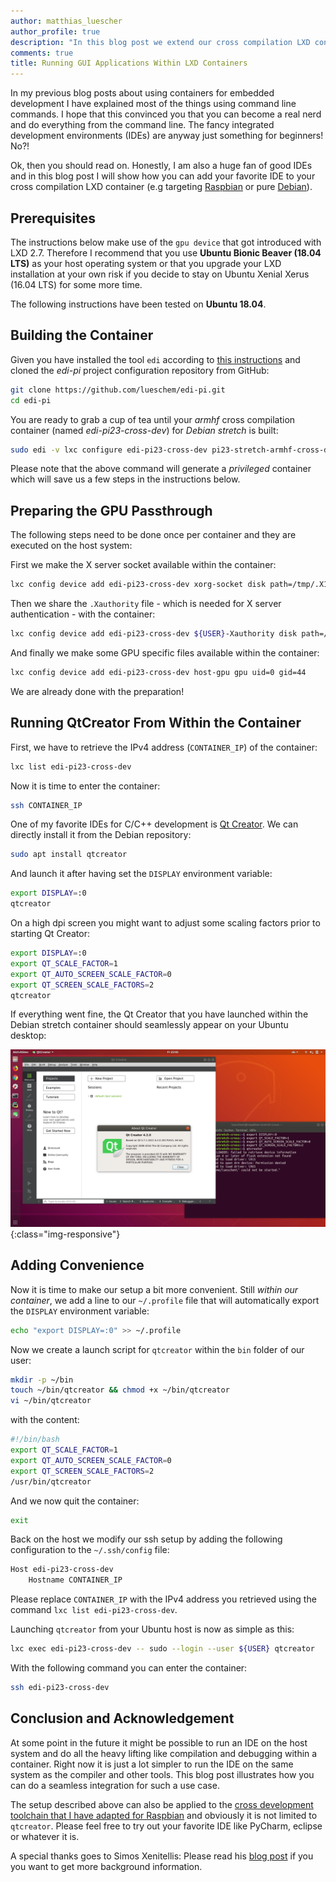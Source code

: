 ```yaml
---
author: matthias_luescher
author_profile: true
description: "In this blog post we extend our cross compilation LXD container and add an integrated development environment (IDE) for C/C++."
comments: true
title: Running GUI Applications Within LXD Containers
---
```


In my previous blog posts about using containers for embedded development
I have explained most of the things using command line commands. I hope that this
convinced you that you can become a real nerd and do everything from the command line.
The fancy integrated development environments (IDEs) are anyway just something for
beginners! No?!

Ok, then you should read on. Honestly, I am also a huge fan of good IDEs and in this
blog post I will show how you can add your favorite IDE to your
cross compilation LXD container (e.g targeting [Raspbian](/Cross-Compiling-for-Raspbian/)
or pure [Debian](/A-new-Approach-to-Operating-System-Image-Generation/)).

## Prerequisites

The instructions below make use of the `gpu device` that got introduced with LXD 2.7.
Therefore I recommend that you use **Ubuntu Bionic Beaver (18.04 LTS)** as your host operating
system or that you upgrade your LXD installation at your own risk if you decide to stay
on Ubuntu Xenial Xerus (16.04 LTS) for some more time.

The following instructions have been tested on **Ubuntu 18.04**.
 
## Building the Container

Given you have installed the tool `edi` according to
[this instructions](https://docs.get-edi.io/en/latest/getting_started.html)
and cloned the *edi-pi* project configuration repository from GitHub:

``` bash
git clone https://github.com/lueschem/edi-pi.git
cd edi-pi
``` 

You are ready to grab a cup of tea until your *armhf* cross compilation container
(named *edi-pi23-cross-dev*) for *Debian stretch* is built:

``` bash
sudo edi -v lxc configure edi-pi23-cross-dev pi23-stretch-armhf-cross-dev.yml
```

Please note that the above command will generate a *privileged* container which
will save us a few steps in the instructions below.

## Preparing the GPU Passthrough

The following steps need to be done once per container and they are executed on the host
system:

First we make the X server socket available within the container:

``` bash
lxc config device add edi-pi23-cross-dev xorg-socket disk path=/tmp/.X11-unix/X0 source=/tmp/.X11-unix/X0
```

Then we share the `.Xauthority` file - which is needed for X server authentication -
with the container:

``` bash
lxc config device add edi-pi23-cross-dev ${USER}-Xauthority disk path=/home/${USER}/.Xauthority source=${XAUTHORITY}
```

And finally we make some GPU specific files available within the container:

``` bash
lxc config device add edi-pi23-cross-dev host-gpu gpu uid=0 gid=44
```

We are already done with the preparation!

## Running QtCreator From Within the Container

First, we have to retrieve the IPv4 address (`CONTAINER_IP`) of the container:

``` bash
lxc list edi-pi23-cross-dev
```

Now it is time to enter the container:

``` bash
ssh CONTAINER_IP
```

One of my favorite IDEs for C/C++ development is
[Qt Creator](https://www.qt.io/qt-features-libraries-apis-tools-and-ide/#ide).
We can directly install it from the Debian repository:

``` bash
sudo apt install qtcreator
```

And launch it after having set the `DISPLAY` environment variable:

``` bash
export DISPLAY=:0
qtcreator
```

On a high dpi screen you might want to adjust some scaling factors prior
to starting Qt Creator:

``` bash
export DISPLAY=:0
export QT_SCALE_FACTOR=1
export QT_AUTO_SCREEN_SCALE_FACTOR=0
export QT_SCREEN_SCALE_FACTORS=2
qtcreator
```

If everything went fine, the Qt Creator that you have launched within
the Debian stretch container should seamlessly appear on your Ubuntu
desktop:

![Qt Creator](/assets/images/blog/QtCreator.png){:class="img-responsive"}

## Adding Convenience

Now it is time to make our setup a bit more convenient. Still *within our container*,
we add a line to our `~/.profile` file that will automatically export the `DISPLAY`
environment variable:

``` bash
echo "export DISPLAY=:0" >> ~/.profile
```

Now we create a launch script for `qtcreator` within the `bin` folder of our user:

``` bash
mkdir -p ~/bin
touch ~/bin/qtcreator && chmod +x ~/bin/qtcreator
vi ~/bin/qtcreator
```

with the content:

``` bash
#!/bin/bash
export QT_SCALE_FACTOR=1
export QT_AUTO_SCREEN_SCALE_FACTOR=0
export QT_SCREEN_SCALE_FACTORS=2
/usr/bin/qtcreator
```

And we now quit the container:

``` bash
exit
```

Back on the host we modify our ssh setup by adding the following configuration
to the `~/.ssh/config` file:

``` bash
Host edi-pi23-cross-dev
    Hostname CONTAINER_IP
```

Please replace `CONTAINER_IP` with the IPv4 address you retrieved using the command
`lxc list edi-pi23-cross-dev`.

Launching `qtcreator` from your Ubuntu host is now as simple as this:

``` bash
lxc exec edi-pi23-cross-dev -- sudo --login --user ${USER} qtcreator
```

With the following command you can enter the container:

``` bash
ssh edi-pi23-cross-dev
```


## Conclusion and Acknowledgement

At some point in the future it might be possible to run an IDE on the host system
and do all the heavy lifting like compilation and debugging within a container. Right
now it is just a lot simpler to run the IDE on the same system as the compiler and other
tools. This blog post illustrates how you can do a seamless integration for
such a use case.

The setup described above can also be applied to the [cross development toolchain that
I have adapted for Raspbian](/Cross-Compiling-for-Raspbian/) and obviously it is not limited
to `qtcreator`. Please feel free to try out your favorite IDE like PyCharm, eclipse or
whatever it is.

A special thanks goes to Simos Xenitellis: Please read his
[blog post](https://blog.simos.info/how-to-run-graphics-accelerated-gui-apps-in-lxd-containers-on-your-ubuntu-desktop/) 
if you you want to get more background information.